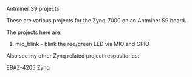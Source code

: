 Antminer S9 projects

These are various projects for the Zynq-7000 on an Antminer S9 board.

The projects here are:

1. mio_blink - blink the red/green LED via MIO and GPIO

Also see my other Zynq related project respositories:

[EBAZ-4205](https://github.com/trebisky/ebaz4205_miner)
[Zynq](https://github.com/trebisky/Zynq)

